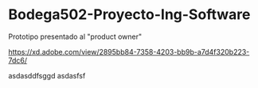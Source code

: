# Bodega502-Proyecto-Ing-Software

 Prototipo presentado al "product owner"
 
 https://xd.adobe.com/view/2895bb84-7358-4203-bb9b-a7d4f320b223-7dc6/
 
asdasddfsggd
asdasfsf
